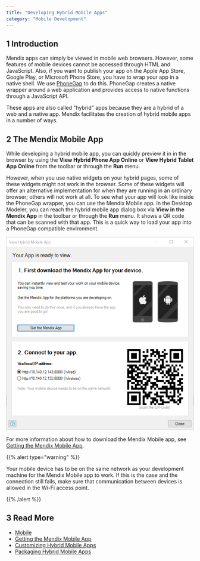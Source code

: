 ```yaml
---
title: "Developing Hybrid Mobile Apps"
category: "Mobile Development"
---
```


## 1 Introduction

Mendix apps can simply be viewed in mobile web browsers. However, some features of mobile devices cannot be accessed through HTML and JavaScript. Also, if you want to publish your app on the Apple App Store, Google Play, or Microsoft Phone Store, you have to wrap your app in a native shell. We use [PhoneGap](http://phonegap.com/) to do this. PhoneGap creates a native wrapper around a web application and provides access to native functions through a JavaScript API. 

These apps are also called "hybrid" apps because they are a hybrid of a web and a native app. Mendix facilitates the creation of hybrid mobile apps in a number of ways.

## 2 The Mendix Mobile App

While developing a hybrid mobile app, you can quickly preview it in in the browser by using the **View Hybrid Phone App Online** or **View Hybrid Tablet App Online** from the toolbar or through the **Run** menu.

However, when you use native widgets on your hybrid pages, some of these widgets might not work in the browser. Some of these widgets will offer an alternative implementation for when they are running in an ordinary browser; others will not work at all. To see what your app will look like inside the PhoneGap wrapper, you can use the Mendix Mobile app. In the Desktop Modeler, you can reach the hybrid mobile app dialog box via **View in the Mendix App** in the toolbar or through the **Run** menu. It shows a QR code that can be scanned with that app. This is a quick way to load your app into a PhoneGap compatible environment.

![](attachments/Developing+Hybrid+Mobile+Apps/View_Hybrid_Mobile_App_Popup.png)

For more information about how to download the Mendix Mobile app, see [Getting the Mendix Mobile App](getting-the-mendix-app).

{{% alert type="warning" %}}

Your mobile device has to be on the same network as your development machine for the Mendix Mobile app to work. If this is the case and the connection still fails, make sure that communication between devices is allowed in the Wi-Fi access point.

{{% /alert %}}

## 3 Read More

* [Mobile](mobile)
* [Getting the Mendix Mobile App](getting-the-mendix-app)
* [Customizing Hybrid Mobile Apps](customizing-hybrid-mobile-apps)
* [Packaging Hybrid Mobile Apps](packaging-hybrid-mobile-apps)

